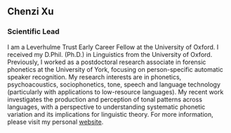 ## **Chenzi Xu**

### Scientific Lead

I am a Leverhulme Trust Early Career Fellow at the University of Oxford. I received my D.Phil. (Ph.D.) in Linguistics from the University of Oxford. Previously, I worked as a postdoctoral research associate in forensic phonetics at the University of York, focusing on person-specific automatic speaker recognition.
My research interests are in phonetics, psychoacoustics, sociophonetics, tone, speech and language technology (particularly with applications to low-resource languages). My recent work investigates the production and perception of tonal patterns across languages, with a perspective to understanding systematic phonetic variation and its implications for linguistic theory. For more information, please visit my personal [website](https://chenzixu.rbind.io).

<!-- Social Media Links -->
<!-- <p>
  <a href="https://twitter.com/ChenziAmy" target="_blank"><i class="fab fa-twitter"></i> </a> |
  <a href="https://bsky.app/profile/chenzi.bsky.social" target="_blank"><i class="fab fa-bluesky"></i> </a> |
   <a href="https://scholar.google.com/citations?user=vPWjcSgAAAAJ&hl=en" target="_blank"><i class="ai ai-google-scholar"></i> </a> |
   <a href="https://github.com/chenchenzi" target="_blank"><i class="fab fa-github"></i> </a>
</p> -->
